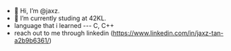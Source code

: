 - 👋 Hi, I’m @jaxz.
- 🌱 I’m currently studing at 42KL.
-   language that i learned --- C, C++
-   reach out to me through linkedin (https://www.linkedin.com/in/jaxz-tan-a2b9b6361/)

<!---
JaxzTan/JaxzTan is a ✨ special ✨ repository because its `README.md` (this file) appears on your GitHub profile.
You can click the Preview link to take a look at your changes.
--->
